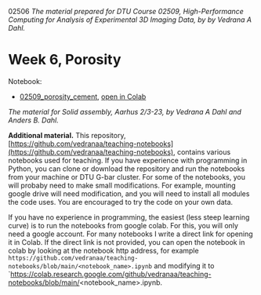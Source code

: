 02506
*The material prepared for DTU Course 02509, High-Performance Computing for Analysis of Experimental 3D Imaging Data, by by Vedrana A Dahl.*


# Week 6, Porosity


Notebook:
- [02509_porosity_cement](https://github.com/vedranaa/teaching-notebooks/blob/main/02509_porosity_cement.ipynb), [open in Colab](https://colab.research.google.com/github/vedranaa/teaching-notebooks/blob/main/02509_porosity_cement.ipynb)

*The material for Solid assembly, Aarhus 2/3-23, by Vedrana A Dahl and Anders B. Dahl.*




**Additional material.** 
This repository, [https://github.com/vedranaa/teaching-notebooks](https://github.com/vedranaa/teaching-notebooks), contains various notebooks used for teaching. If you have experience with programming in Python, you can clone or download the repository and run the notebooks from your machine or DTU G-bar cluster. For some of the notebooks, you will probaby need to make small modifications. For example, mounting google drive will need modification, and you will need to install all modules the code uses. You are encouraged to try the code on your own data.

If you have no experience in programming, the easiest (less steep learning curve) is to run the notebooks from google colab.  For this, you will only need a google account. For many notebooks I write a direct link for opening it in Colab. If the direct link is not provided, you can open the notebook in colab by looking at the notebook http address, for example `https://github.com/vedranaa/teaching-notebooks/blob/main/<notebook_name>.ipynb` and modifying it to 
`https://colab.research.google.com/github/vedranaa/teaching-notebooks/blob/main/<notebook_name>.ipynb.


